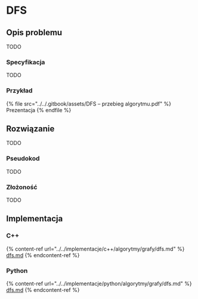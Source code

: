 # DFS

## Opis problemu

TODO

### Specyfikacja

TODO

### Przykład

{% file src="../../.gitbook/assets/DFS – przebieg algorytmu.pdf" %}
Prezentacja
{% endfile %}

## Rozwiązanie

TODO

### Pseudokod

TODO

### Złożoność

TODO

## Implementacja

### C++

{% content-ref url="../../implementacje/c++/algorytmy/grafy/dfs.md" %}
[dfs.md](../../implementacje/c++/algorytmy/grafy/dfs.md)
{% endcontent-ref %}

### Python

{% content-ref url="../../implementacje/python/algorytmy/grafy/dfs.md" %}
[dfs.md](../../implementacje/python/algorytmy/grafy/dfs.md)
{% endcontent-ref %}
